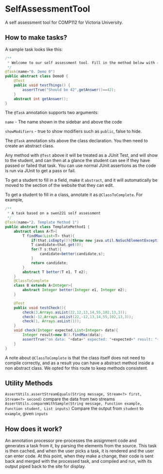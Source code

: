 # SelfAssessmentTool
A self assessment tool for COMP112 for Victoria University.
## How to make tasks?
A sample task looks like this:
```java
/**
 * Welcome to our self assessment tool. Fill in the method below with 42 to pass this test.
 */
@Task(name="0. Demo 0")
public abstract class Demo0 {
    @Test
    public void testThings() {
        assertTrue("Should be 42",getAnswer()==42);
    }
    abstract int getAnswer();
}

```
The `@Task` annotation supports two arguments: 

`name` - The name shown in the sidebar and above the code

`showModifiers` - true to show modifiers such as `public`, false to hide.

The `@Task` annotation sits above the class declaration. 
You then need to create an abstract class.

Any method with `@Test` above it will be treated as a JUnit Test, and will show
to the student, and can then at a glance the student can see if they have passed
or failed that task. You can use normal JUnit assertions as the code
is run via JUnit to get a pass or fail.

To get a student to fill in a field, make it `abstract`, and it will automatically
be moved to the section of the website that they can edit.

To get a student to fill in a class, annotate it as `@ClassToComplete`.
For example, 
```java
/**
 * A task based on a swen221 self assessment
 */
@Task(name="2. Template Method 1")
public abstract class TemplateMethod1 {
    abstract class A<T>{
        T findMax(List<T> that){
            if(that.isEmpty()){throw new java.util.NoSuchElementException();}
            T candidate=that.get(0);
            for(T s:that){
                candidate=better(candidate,s);
            }
            return candidate;
        }
        abstract T better(T e1, T e2);
    }
    @ClassToComplete
    class B extends A<Integer>{
        abstract Integer better(Integer e1, Integer e2);
    }

    @Test
    public void testCheck(){
        check(3,Arrays.asList(22,12,13,14,55,102,13,3));
        check(-12,Arrays.asList(22,-12,13,14,55,102,13,3));
        check(1, Arrays.asList(1));
    }
    void check(Integer expected,List<Integer> data){
        Integer result=new B().findMax(data);
        assertTrue("on data: "+data+" expected: "+expected+" result: "+result, expected.equals(result));
    }
}
```
A note about `@ClassToComplete` is that the class itself does not need to compile correctly, and as a result you can
have a abstract method inside a non abstract class. We opted for this route to keep methods consistent.

## Utility Methods
``AssertUtils.assertStreamEquals(String message, Stream<?> first, Stream<?> second)`` compare the data from two streams
``AssertUtils.compareWithSample(String message, Function example, Function student, List inputs)`` Compare the output from `student` to `example`, given `inputs`

## How does it work?
An annotation processor pre-processes the assignment code and generates a task from it, by parsing the elements from the source. 
This task is then cached, and when the user picks a task, it is rendered and the user can enter code. At this point, when they
make a change, their code is sent back and merged with the processed task, and compiled and run, with its output piped back to 
the site for display.
